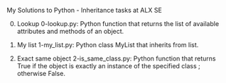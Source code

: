 My Solutions to Python - Inheritance tasks at ALX SE


0. Lookup
	0-lookup.py: Python function that returns the list of available attributes and methods of an object.


1. My list
	1-my_list.py: Python class MyList that inherits from list.


2. Exact same object
	2-is_same_class.py: Python function that returns True if the object is exactly an instance of the specified class ; otherwise False.
